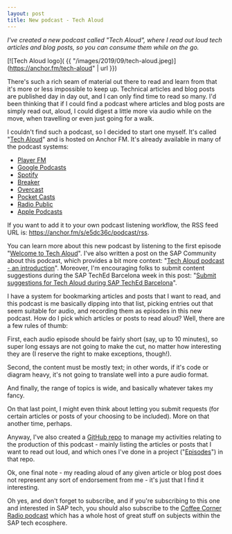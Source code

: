 ```yaml
---
layout: post
title: New podcast - Tech Aloud
---
```


_I've created a new podcast called "Tech Aloud", where I read out loud tech articles and blog posts, so you can consume them while on the go._

[![Tech Aloud logo]( {{ "/images/2019/09/tech-aloud.jpeg)](https://anchor.fm/tech-aloud" | url }})

There's such a rich seam of material out there to read and learn from that it's more or less impossible to keep up. Technical articles and blog posts are published day in day out, and I can only find time to read so many. I'd been thinking that if I could find a podcast where articles and blog posts are simply read out, aloud, I could digest a little more via audio while on the move, when travelling or even just going for a walk.

I couldn't find such a podcast, so I decided to start one myself. It's called "[Tech Aloud](https://anchor.fm/tech-aloud)" and is hosted on Anchor FM. It's already available in many of the podcast systems:

* [Player FM](https://player.fm/series/tech-aloud)
* [Google Podcasts](https://podcasts.google.com/?feed=aHR0cHM6Ly9hbmNob3IuZm0vcy9lNWRjMzZjL3BvZGNhc3QvcnNz)
* [Spotify](https://open.spotify.com/show/5l4AR3Q3HKZEpE7x9j0tdJ)
* [Breaker](https://www.breaker.audio/tech-aloud)
* [Overcast](https://overcast.fm/itunes1480329467/tech-aloud)
* [Pocket Casts](https://pca.st/kyepz7uy)
* [Radio Public](https://radiopublic.com/tech-aloud-6N3Nrw)
* [Apple Podcasts](https://podcasts.apple.com/gb/podcast/tech-aloud/id1480329467)

If you want to add it to your own podcast listening workflow, the RSS feed URL is: <https://anchor.fm/s/e5dc36c/podcast/rss>.

You can learn more about this new podcast by listening to the first episode "[Welcome to Tech Aloud](https://anchor.fm/tech-aloud/episodes/Welcome-to-Tech-Aloud-e5ddsh)". I've also written a post on the SAP Community about this podcast, which provides a bit more context: "[Tech Aloud podcast - an introduction](https://blogs.sap.com/2019/09/18/tech-aloud-podcast-an-introduction/)". Moreover, I'm encouraging folks to submit content suggestions during the SAP TechEd Barcelona week in this post: "[Submit suggestions for Tech Aloud during SAP TechEd Barcelona](https://blogs.sap.com/2019/10/04/submit-suggestions-for-tech-aloud-during-sap-teched-barcelona/)".

I have a system for bookmarking articles and posts that I want to read, and this podcast is me basically dipping into that list, picking entries out that seem suitable for audio, and recording them as episodes in this new podcast. How do I pick which articles or posts to read aloud? Well, there are a few rules of thumb:

First, each audio episode should be fairly short (say, up to 10 minutes), so super long essays are not going to make the cut, no matter how interesting they are (I reserve the right to make exceptions, though!).

Second, the content must be mostly text; in other words, if it's code or diagram heavy, it's not going to translate well into a pure audio format.

And finally, the range of topics is wide, and basically whatever takes my fancy.

On that last point, I might even think about letting you submit requests (for certain articles or posts of your choosing to be included). More on that another time, perhaps.

Anyway, I've also created a [GitHub repo](https://github.com/qmacro/tech-aloud) to manage my activities relating to the production of this podcast - mainly listing the articles or posts that I want to read out loud, and which ones I've done in a project ("[Episodes](https://github.com/qmacro/tech-aloud/projects/1)") in that repo.

Ok, one final note - my reading aloud of any given article or blog post does not represent any sort of endorsement from me - it's just that I find it interesting.

Oh yes, and don't forget to subscribe, and if you're subscribing to this one and interested in SAP tech, you should also subscribe to the [Coffee Corner Radio podcast](https://anchor.fm/sap-community-podcast) which has a whole host of great stuff on subjects within the SAP tech ecosphere.

